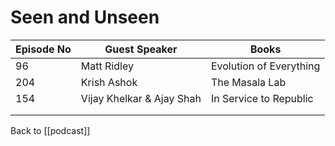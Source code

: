 # Seen and Unseen

| Episode No | Guest Speaker             | Books                   |
| ---------- | ------------------------- | ----------------------- |
| 96         | Matt Ridley               | Evolution of Everything |
| 204        | Krish Ashok               | The Masala Lab          |
| 154        | Vijay Khelkar & Ajay Shah | In Service to Republic  |
|            |                           |                         |
|            |                           |                         |

Back to [[podcast]]
